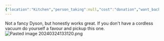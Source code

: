 ```yaml
---
{"location":"Kitchen","person_taking":null,"cost":"donation","want_back":"maybe","dg-publish":true,"dg-path":"Stuff/Vacuum.md","permalink":"/stuff/vacuum/","dgPassFrontmatter":true}
---
```


Not a fancy Dyson, but honestly works great. If you don't have a cordless vacuum do yourself a favour and pickup this one. 
![Pasted image 20240324133120.png](/img/user/Attachments/Pasted%20image%2020240324133120.png)
